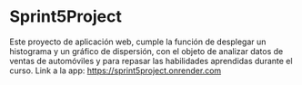 # Sprint5Project
Este proyecto de aplicación web, cumple la función de desplegar un histograma y un gráfico de dispersión, con el objeto de analizar datos de ventas de automóviles y para repasar las habilidades aprendidas durante el curso.
Link a la app: https://sprint5project.onrender.com